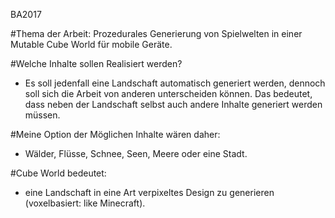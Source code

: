  BA2017

#Thema der Arbeit:
Prozedurales Generierung von Spielwelten in einer Mutable Cube World für mobile Geräte.   


#Welche Inhalte sollen Realisiert werden? 
* Es soll jedenfall eine Landschaft automatisch generiert werden, dennoch soll sich die Arbeit von anderen unterscheiden können. Das bedeutet, dass neben der Landschaft selbst auch andere Inhalte generiert werden müssen. 

#Meine Option der Möglichen Inhalte wären daher:
* Wälder, Flüsse, Schnee, Seen, Meere oder eine Stadt.   


#Cube World bedeutet: 
* eine Landschaft in eine Art verpixeltes Design zu generieren (voxelbasiert: like Minecraft).  

